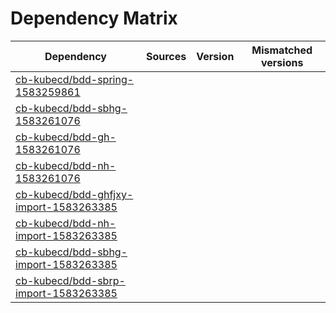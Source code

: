 # Dependency Matrix

Dependency | Sources | Version | Mismatched versions
---------- | ------- | ------- | -------------------
[cb-kubecd/bdd-spring-1583259861](https://github.com/cb-kubecd/bdd-spring-1583259861.git) |  | []() | 
[cb-kubecd/bdd-sbhg-1583261076](https://github.com/cb-kubecd/bdd-sbhg-1583261076.git) |  | []() | 
[cb-kubecd/bdd-gh-1583261076](https://github.com/cb-kubecd/bdd-gh-1583261076.git) |  | []() | 
[cb-kubecd/bdd-nh-1583261076](https://github.com/cb-kubecd/bdd-nh-1583261076.git) |  | []() | 
[cb-kubecd/bdd-ghfjxy-import-1583263385](https://github.com/cb-kubecd/bdd-ghfjxy-import-1583263385.git) |  | []() | 
[cb-kubecd/bdd-nh-import-1583263385](https://github.com/cb-kubecd/bdd-nh-import-1583263385.git) |  | []() | 
[cb-kubecd/bdd-sbhg-import-1583263385](https://github.com/cb-kubecd/bdd-sbhg-import-1583263385.git) |  | []() | 
[cb-kubecd/bdd-sbrp-import-1583263385](https://github.com/cb-kubecd/bdd-sbrp-import-1583263385.git) |  | []() | 
